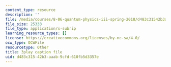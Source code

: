 ```yaml
---
content_type: resource
description: ''
file: /media/courses/8-06-quantum-physics-iii-spring-2018/d483c31542b3aaab9cfd610fb5d3357e_4BM58741VOg.srt
file_size: 25333
file_type: application/x-subrip
learning_resource_types: []
license: https://creativecommons.org/licenses/by-nc-sa/4.0/
ocw_type: OCWFile
resourcetype: Other
title: 3play caption file
uid: d483c315-42b3-aaab-9cfd-610fb5d3357e
---
```

